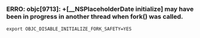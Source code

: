 ### ERRO: objc[9713]: +[__NSPlaceholderDate initialize] may have been in progress in another thread when fork() was called.

```
export OBJC_DISABLE_INITIALIZE_FORK_SAFETY=YES
```